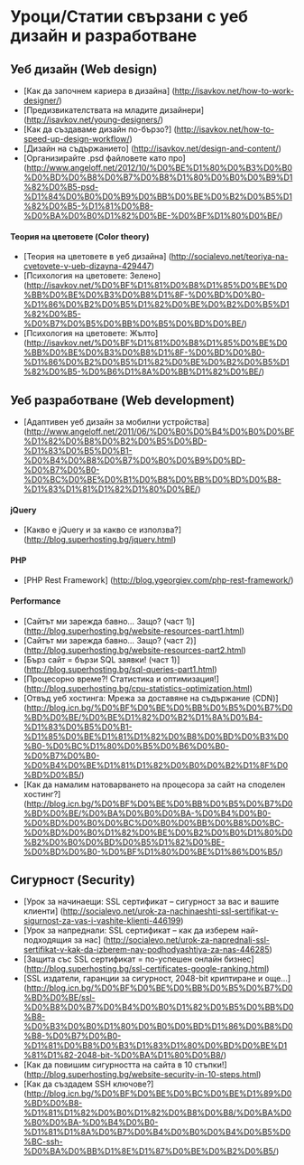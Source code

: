 # Уроци/Статии свързани с уеб дизайн и разработване

## Уеб дизайн (Web design)
+ [Как да започнем кариера в дизайна] (http://isavkov.net/how-to-work-designer/)
+ [Предизвикателствата на младите дизайнери] (http://isavkov.net/young-designers/) 
+ [Как да създаваме дизайн по-бързо?] (http://isavkov.net/how-to-speed-up-design-workflow/)
+ [Дизайн на съдържанието] (http://isavkov.net/design-and-content/)
+ [Организирайте .psd файловете като про] (http://www.angeloff.net/2012/10/%D0%BE%D1%80%D0%B3%D0%B0%D0%BD%D0%B8%D0%B7%D0%B8%D1%80%D0%B0%D0%B9%D1%82%D0%B5-psd-%D1%84%D0%B0%D0%B9%D0%BB%D0%BE%D0%B2%D0%B5%D1%82%D0%B5-%D1%81%D0%B8-%D0%BA%D0%B0%D1%82%D0%BE-%D0%BF%D1%80%D0%BE/)

#### Теория на цветовете (Color theory)
+ [Теория на цветовете в уеб дизайна] (http://socialevo.net/teoriya-na-cvetovete-v-ueb-dizayna-429447)
+ [Психология на цветовете: Зелено] (http://isavkov.net/%D0%BF%D1%81%D0%B8%D1%85%D0%BE%D0%BB%D0%BE%D0%B3%D0%B8%D1%8F-%D0%BD%D0%B0-%D1%86%D0%B2%D0%B5%D1%82%D0%BE%D0%B2%D0%B5%D1%82%D0%B5-%D0%B7%D0%B5%D0%BB%D0%B5%D0%BD%D0%BE/)
+ [Психология на цветовете: Жълто] (http://isavkov.net/%D0%BF%D1%81%D0%B8%D1%85%D0%BE%D0%BB%D0%BE%D0%B3%D0%B8%D1%8F-%D0%BD%D0%B0-%D1%86%D0%B2%D0%B5%D1%82%D0%BE%D0%B2%D0%B5%D1%82%D0%B5-%D0%B6%D1%8A%D0%BB%D1%82%D0%BE/)

## Уеб разработване (Web development)
+ [Адаптивен уеб дизайн за мобилни устройства] (http://www.angeloff.net/2011/06/%D0%B0%D0%B4%D0%B0%D0%BF%D1%82%D0%B8%D0%B2%D0%B5%D0%BD-%D1%83%D0%B5%D0%B1-%D0%B4%D0%B8%D0%B7%D0%B0%D0%B9%D0%BD-%D0%B7%D0%B0-%D0%BC%D0%BE%D0%B1%D0%B8%D0%BB%D0%BD%D0%B8-%D1%83%D1%81%D1%82%D1%80%D0%BE/)

#### jQuery
+ [Какво е jQuery и за какво се използва?] (http://blog.superhosting.bg/jquery.html)

#### PHP
+ [PHP Rest Framework] (http://blog.ygeorgiev.com/php-rest-framework/)

#### Performance
+ [Сайтът ми зарежда бавно… Защо? (част 1)] (http://blog.superhosting.bg/website-resources-part1.html)
+ [Сайтът ми зарежда бавно… Защо? (част 2)] (http://blog.superhosting.bg/website-resources-part2.html)
+ [Бърз сайт = бързи SQL заявки! (част 1)] (http://blog.superhosting.bg/sql-queries-part1.html)
+ [Процесорно време?! Статистика и оптимизация!] (http://blog.superhosting.bg/cpu-statistics-optimization.html)
+ [Отвъд уеб хостинга: Мрежа за доставяне на съдържание (CDN)] (http://blog.icn.bg/%D0%BF%D0%BE%D0%BB%D0%B5%D0%B7%D0%BD%D0%BE/%D0%BE%D1%82%D0%B2%D1%8A%D0%B4-%D1%83%D0%B5%D0%B1-%D1%85%D0%BE%D1%81%D1%82%D0%B8%D0%BD%D0%B3%D0%B0-%D0%BC%D1%80%D0%B5%D0%B6%D0%B0-%D0%B7%D0%B0-%D0%B4%D0%BE%D1%81%D1%82%D0%B0%D0%B2%D1%8F%D0%BD%D0%B5/)
+ [Как да намалим натоварването на процесора за сайт на споделен хостинг?] (http://blog.icn.bg/%D0%BF%D0%BE%D0%BB%D0%B5%D0%B7%D0%BD%D0%BE/%D0%BA%D0%B0%D0%BA-%D0%B4%D0%B0-%D0%BD%D0%B0%D0%BC%D0%B0%D0%BB%D0%B8%D0%BC-%D0%BD%D0%B0%D1%82%D0%BE%D0%B2%D0%B0%D1%80%D0%B2%D0%B0%D0%BD%D0%B5%D1%82%D0%BE-%D0%BD%D0%B0-%D0%BF%D1%80%D0%BE%D1%86%D0%B5/)

## Сигурност (Security)
+ [Урок за начинаещи: SSL сертификат – сигурност за вас и вашите клиенти] (http://socialevo.net/urok-za-nachinaeshti-ssl-sertifikat-v-sigurnost-za-vas-i-vashite-klienti-446199)
+ [Урок за напреднали: SSL сертификат – как да изберем най-подходящия за нас] (http://socialevo.net/urok-za-naprednali-ssl-sertifikat-v-kak-da-izberem-nay-podhodyashtiya-za-nas-446285)
+ [Защита със SSL сертификат = по-успешен онлайн бизнес] (http://blog.superhosting.bg/ssl-certificates-google-ranking.html)
+ [SSL издатели, гаранции за сигурност, 2048-bit криптиране и още…] (http://blog.icn.bg/%D0%BF%D0%BE%D0%BB%D0%B5%D0%B7%D0%BD%D0%BE/ssl-%D0%B8%D0%B7%D0%B4%D0%B0%D1%82%D0%B5%D0%BB%D0%B8-%D0%B3%D0%B0%D1%80%D0%B0%D0%BD%D1%86%D0%B8%D0%B8-%D0%B7%D0%B0-%D1%81%D0%B8%D0%B3%D1%83%D1%80%D0%BD%D0%BE%D1%81%D1%82-2048-bit-%D0%BA%D1%80%D0%B8/)
+ [Как да повишим сигурността на сайта в 10 стъпки!] (http://blog.superhosting.bg/website-security-in-10-steps.html)
+ [Как да създадем SSH ключове?] (http://blog.icn.bg/%D0%BF%D0%BE%D0%BC%D0%BE%D1%89%D0%BD%D0%B8-%D1%81%D1%82%D0%B0%D1%82%D0%B8%D0%B8/%D0%BA%D0%B0%D0%BA-%D0%B4%D0%B0-%D1%81%D1%8A%D0%B7%D0%B4%D0%B0%D0%B4%D0%B5%D0%BC-ssh-%D0%BA%D0%BB%D1%8E%D1%87%D0%BE%D0%B2%D0%B5/)